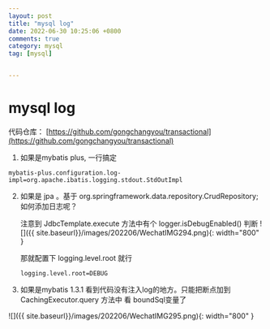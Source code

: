 ```yaml
---
layout: post
title: "mysql log"
date: 2022-06-30 10:25:06 +0800
comments: true
category: mysql
tag: [mysql]


---
```


# mysql log


代码仓库： [https://github.com/gongchangyou/transactional](https://github.com/gongchangyou/transactional)

1. 如果是mybatis plus, 一行搞定
```
mybatis-plus.configuration.log-impl=org.apache.ibatis.logging.stdout.StdOutImpl
```

2. 如果是 jpa 。基于 org.springframework.data.repository.CrudRepository;  如何添加日志呢？

    注意到 JdbcTemplate.execute 方法中有个 logger.isDebugEnabled() 判断
    ![]({{ site.baseurl}}/images/202206/WechatIMG294.png){: width="800" }

    那就配置下 logging.level.root 就行

    ```
    logging.level.root=DEBUG
    ```


3.  如果是mybatis 1.3.1 看到代码没有注入log的地方。只能把断点加到 CachingExecutor.query 方法中 看 boundSql变量了

    

![]({{ site.baseurl}}/images/202206/WechatIMG295.png){: width="800" }